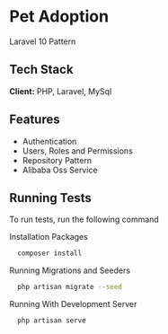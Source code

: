 
# Pet Adoption

Laravel 10 Pattern

## Tech Stack

**Client:** PHP, Laravel, MySql




## Features

- Authentication
- Users, Roles and Permissions
- Repository Pattern
- Alibaba Oss Service



## Running Tests

To run tests, run the following command


Installation Packages
```bash
  composer install
```
Running Migrations and Seeders
```bash
  php artisan migrate --seed
```

Running With Development Server 
```bash
  php artisan serve
```

